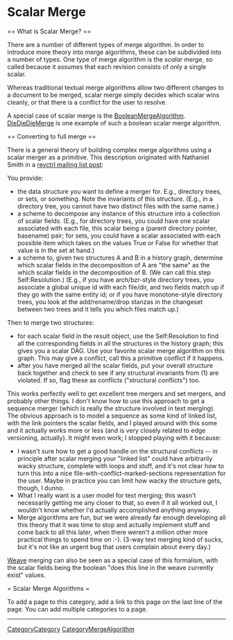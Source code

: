 # Scalar Merge

== What is Scalar Merge? ==

There are a number of different types of merge algorithm.  In order to introduce more theory into merge algorithms, these can be subdivided into a number of types.  One type of merge algorithm is the _scalar merge_, so called because it assumes that each revision consists of only a single scalar.

Whereas traditional textual merge algorithms allow two different changes to a document to be merged, scalar merge simply decides which scalar wins cleanly, or that there is a conflict for the user to resolve.

A special case of scalar merge is the [BooleanMergeAlgorithm](BooleanMergeAlgorithm.md).  [DieDieDieMerge](DieDieDieMerge.md) is one example of such a boolean scalar merge algorithm.

== Converting to full merge ==

There is a general theory of building complex merge algorithms using a scalar merger as a primitive.  This description originated with Nathaniel Smith in a [revctrl mailing list post](http://article.gmane.org/gmane.comp.version-control.revctrl/189):

You provide:
  * the data structure you want to define a merger for.  E.g., directory trees, or sets, or something.  Note the invariants of this structure.  (E.g., in a directory tree, you cannot have two distinct files with the same name.)
  * a scheme to decompose any instance of this structure into a collection of scalar fields.  (E.g., for directory trees, you could have one scalar associated with each file, this scalar being a (parent directory pointer, basename) pair; for sets, you could have a scalar associated with each possible item which takes on the values True or False for whether that value is in the set at hand.)
  * a scheme to, given two structures A and B in a history graph, determine which scalar fields in the decomposition of A are "the same" as the which scalar fields in the decomposition of B.  (We can call this step Self:Resolution.)  (E.g., if you have arch/bzr-style directory trees, you associate a global unique id with each file/dir, and two fields match up if they go with the same entity id; or if you have monotone-style directory trees, you look at the add/rename/drop stanzas in the changeset between two trees and it tells you which files match up.)

Then to merge two structures:
   * for each scalar field in the result object, use the Self:Resolution to find all the corresponding fields in all the structures in the history graph; this gives you a scalar DAG.  Use your favorite scalar merge algorithm on this graph.  This may give a conflict, call this a primitive conflict if it happens.
   * after you have merged all the scalar fields, put your overall structure back together and check to see if any structural invariants from (1) are violated.  If so, flag these as conflicts ("structural conflicts") too.

This works perfectly well to get excellent tree mergers and set mergers, and probably other things.  I don't know how to use this approach to get a sequence merger (which is really the structure involved in text merging).  The obvious approach is to model a sequence as some kind of linked list, with the link pointers the scalar fields, and I played around with this some and it actually works more or less (and is very closely related to edge versioning, actually).  It might even work; I stopped playing with it because:
   * I wasn't sure how to get a good handle on the structural conflicts -- in principle after scalar merging your "linked list" could have arbitrarily wacky structure, complete with loops and stuff, and it's not clear how to turn this into a nice file-with-conflict-marked-sections representation for the user. Maybe in practice you can limit how wacky the structure gets, though, I dunno.
   * What I really want is a user model for text merging; this wasn't necessarily getting me any closer to that, so even if it all worked out, I wouldn't know whether I'd actually accomplished anything anyway.
   * Merge algorithms are fun, but we were already far enough developing all this theory that it was time to stop and actually implement stuff and come back to all this later, when there weren't a million other more practical things to spend time on :-).  (3-way text merging kind of sucks, but it's not like an urgent bug that users complain about every day.)

[Weave](Weave.md) merging can also be seen as a special case of this formalism, with the scalar fields being the boolean "does this line in the weave currently exist" values.

= Scalar Merge Algorithms =

To add a page to this category, add a link to this page on the last line of the page. You can add multiple categories to a page.

----

[CategoryCategory](CategoryCategory.md) [CategoryMergeAlgorithm](CategoryMergeAlgorithm.md)
